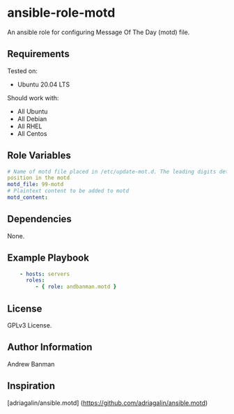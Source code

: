 ansible-role-motd
=================

An ansible role for configuring Message Of The Day (motd) file.

Requirements
------------

Tested on:

-	Ubuntu 20.04 LTS

Should work with:

-	All Ubuntu
-	All Debian
-	All RHEL
-	All Centos

Role Variables
--------------

```yaml
# Name of motd file placed in /etc/update-mot.d. The leading digits determine
position in the motd
motd_file: 99-motd
# Plaintext content to be added to motd
motd_content:
```

Dependencies
------------

None.

Example Playbook
----------------

```yaml
    - hosts: servers
      roles:
         - { role: andbanman.motd }
```

License
-------

GPLv3 License.

Author Information
------------------

Andrew Banman

Inspiration
-----------

[adriagalin/ansible.motd] (https://github.com/adriagalin/ansible.motd)
